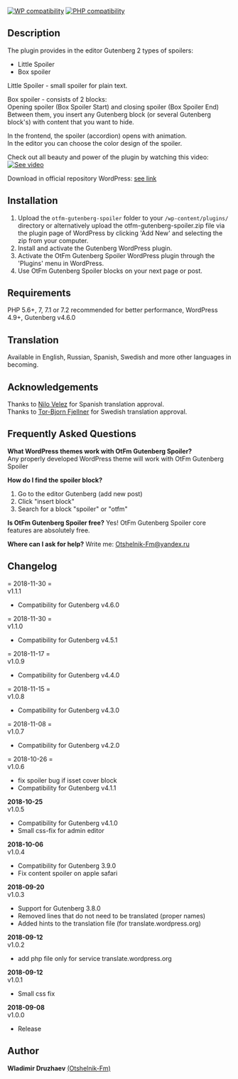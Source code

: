 [![WP compatibility](https://plugintests.com/plugins/otfm-gutenberg-spoiler/wp-badge.svg)](https://plugintests.com/plugins/otfm-gutenberg-spoiler/latest)
[![PHP compatibility](https://plugintests.com/plugins/otfm-gutenberg-spoiler/php-badge.svg)](https://plugintests.com/plugins/otfm-gutenberg-spoiler/latest)

## Description  

The plugin provides in the editor Gutenberg 2 types of spoilers:  

* Little Spoiler  
* Box spoiler  

Little Spoiler - small spoiler for plain text.  

Box spoiler - consists of 2 blocks:  
Opening spoiler (Box Spoiler Start) and closing spoiler (Box Spoiler End)  
Between them, you insert any Gutenberg block (or several Gutenberg block's) with content that you want to hide.  

In the frontend, the spoiler (accordion) opens with animation.  
In the editor you can choose the color design of the spoiler.  


Check out all beauty and power of the plugin by watching this video:  
[![See video](http://img.youtube.com/vi/IrC1yVttMho/0.jpg)](http://www.youtube.com/watch?v=IrC1yVttMho "See video")  


Download in official repository WordPress: [see link](https://wordpress.org/plugins/otfm-gutenberg-spoiler/)  


## Installation  

1. Upload the `otfm-gutenberg-spoiler` folder to your `/wp-content/plugins/` directory or alternatively upload the otfm-gutenberg-spoiler.zip file via the plugin page of WordPress by clicking 'Add New' and selecting the zip from your computer.  
2. Install and activate the Gutenberg WordPress plugin.  
3. Activate the OtFm Gutenberg Spoiler WordPress plugin through the 'Plugins' menu in WordPress.  
4. Use OtFm Gutenberg Spoiler blocks on your next page or post.  


## Requirements  

PHP 5.6+, 7, 7.1 or 7.2 recommended for better performance, WordPress 4.9+, Gutenberg v4.6.0  


## Translation  

Available in English, Russian, Spanish, Swedish and more other languages in becoming.  


## Acknowledgements  
Thanks to [Nilo Velez](https://profiles.wordpress.org/nilovelez/) for Spanish translation approval.  
Thanks to [Tor-Bjorn Fjellner](https://profiles.wordpress.org/tobifjellner/) for Swedish translation approval.  


## Frequently Asked Questions  

**What WordPress themes work with OtFm Gutenberg Spoiler?**  
Any properly developed WordPress theme will work with OtFm Gutenberg Spoiler  

**How do I find the spoiler block?**  
1. Go to the editor Gutenberg (add new post)  
2. Click "insert block"  
3. Search for a block "spoiler" or "otfm"  

**Is OtFm Gutenberg Spoiler free?**
Yes! OtFm Gutenberg Spoiler core features are absolutely free.  

**Where can I ask for help?**
Write me: Otshelnik-Fm@yandex.ru  


## Changelog  
= 2018-11-30 =  
v1.1.1  
* Compatibility for Gutenberg v4.6.0  


= 2018-11-30 =  
v1.1.0  
* Compatibility for Gutenberg v4.5.1  


= 2018-11-17 =  
v1.0.9  
* Compatibility for Gutenberg v4.4.0  


= 2018-11-15 =  
v1.0.8  
* Compatibility for Gutenberg v4.3.0  


= 2018-11-08 =  
v1.0.7  
* Compatibility for Gutenberg v4.2.0  


= 2018-10-26 =  
v1.0.6  
* fix spoiler bug if isset cover block  
* Compatibility for Gutenberg v4.1.1  


**2018-10-25**  
v1.0.5  
* Compatibility for Gutenberg v4.1.0  
* Small css-fix for admin editor  


**2018-10-06**  
v1.0.4  
* Compatibility for Gutenberg 3.9.0  
* Fix content spoiler on apple safari  


**2018-09-20**  
v1.0.3  
* Support for Gutenberg 3.8.0  
* Removed lines that do not need to be translated (proper names)  
* Added hints to the translation file (for translate.wordpress.org)  


**2018-09-12**  
v1.0.2  
* add php file only for service translate.wordpress.org  


**2018-09-12**  
v1.0.1  
* Small css fix  


**2018-09-08**  
v1.0.0  
* Release  


## Author

**Wladimir Druzhaev** [(Otshelnik-Fm)](https://otshelnik-fm.ru/)